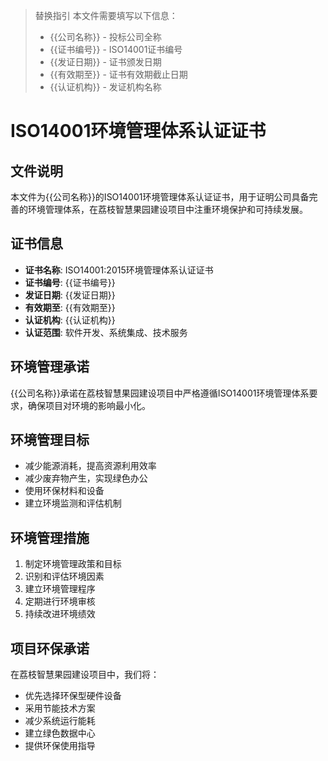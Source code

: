 > 替换指引
> 本文件需要填写以下信息：
> - {{公司名称}} - 投标公司全称
> - {{证书编号}} - ISO14001证书编号
> - {{发证日期}} - 证书颁发日期
> - {{有效期至}} - 证书有效期截止日期
> - {{认证机构}} - 发证机构名称

# ISO14001环境管理体系认证证书

## 文件说明
本文件为{{公司名称}}的ISO14001环境管理体系认证证书，用于证明公司具备完善的环境管理体系，在荔枝智慧果园建设项目中注重环境保护和可持续发展。

## 证书信息
- **证书名称**: ISO14001:2015环境管理体系认证证书
- **证书编号**: {{证书编号}}
- **发证日期**: {{发证日期}}
- **有效期至**: {{有效期至}}
- **认证机构**: {{认证机构}}
- **认证范围**: 软件开发、系统集成、技术服务

## 环境管理承诺
{{公司名称}}承诺在荔枝智慧果园建设项目中严格遵循ISO14001环境管理体系要求，确保项目对环境的影响最小化。

## 环境管理目标
- 减少能源消耗，提高资源利用效率
- 减少废弃物产生，实现绿色办公
- 使用环保材料和设备
- 建立环境监测和评估机制

## 环境管理措施
1. 制定环境管理政策和目标
2. 识别和评估环境因素
3. 建立环境管理程序
4. 定期进行环境审核
5. 持续改进环境绩效

## 项目环保承诺
在荔枝智慧果园建设项目中，我们将：
- 优先选择环保型硬件设备
- 采用节能技术方案
- 减少系统运行能耗
- 建立绿色数据中心
- 提供环保使用指导
